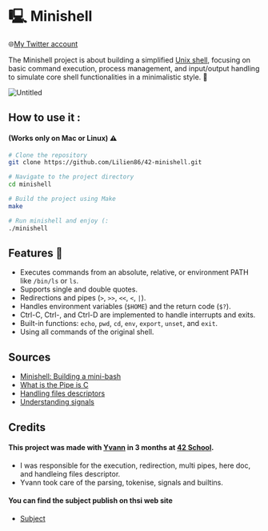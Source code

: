 # 🖳 Minishell 

🌐[My Twitter account](https://x.com/Lilien_RIG)


The Minishell project is about building a simplified [Unix shell](https://en.wikipedia.org/wiki/Unix_shell#:~:text=A%20Unix%20shell%20is%20a,the%20system%20using%20shell%20scripts.), focusing on basic command execution, process management, and input/output handling to simulate core shell functionalities in a minimalistic style. 🚀

![Untitled](https://github.com/Lilien86/42-minishell/assets/125573483/247b1202-2b1b-4793-b0f5-031d8fd2cef7)

## How to use it :
#### (Works only on Mac or Linux) ⚠️

```bash
# Clone the repository
git clone https://github.com/Lilien86/42-minishell.git

# Navigate to the project directory
cd minishell

# Build the project using Make
make

# Run minishell and enjoy (:
./minishell
```
## Features 🌟
- Executes commands from an absolute, relative, or environment PATH like `/bin/ls` or `ls`.
- Supports single and double quotes.
- Redirections and pipes (`>`, `>>`, `<<`, `<`, `|`).
- Handles environment variables (`$HOME`) and the return code (`$?`).
- Ctrl-C, Ctrl-\, and Ctrl-D are implemented to handle interrupts and exits.
- Built-in functions: `echo`, `pwd`, `cd`, `env`, `export`, `unset`, and `exit`.
- Using all commands of the original shell.

## Sources
- [Minishell: Building a mini-bash](https://m4nnb3ll.medium.com/minishell-building-a-mini-bash-a-42-project-b55a10598218)
- [What is the Pipe is C](https://www.codequoi.com/en/pipe-an-inter-process-communication-method/)
- [Handling files descriptors](https://www.codequoi.com/en/handling-a-file-by-its-descriptor-in-c/)
- [Understanding signals](https://medium.com/@razika28/signals-ad83f38f80b6)
## Credits
#### This project was made with [Yvann](https://x.com/yvann_mp4) in 3 months at [42 School](https://en.wikipedia.org/wiki/42_(school)).
- I was responsible for the execution, redirection, multi pipes, here doc, and handleing files descriptor.
- Yvann took care of the parsing, tokenise, signals and builtins.

#### You can find the subject publish on thsi web site
- [Subject](https://yannick.eu/content/files/2023/07/en.subject.minishell.pdf)
